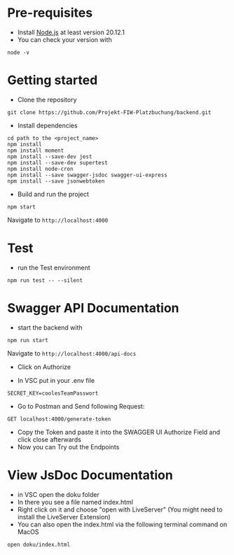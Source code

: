 # Pre-requisites
- Install [Node.js](https://nodejs.org/en/) at least version 20.12.1
- You can check your version with
```
node -v
```
# Getting started
- Clone the repository
```
git clone https://github.com/Projekt-FIW-Platzbuchung/backend.git
```
- Install dependencies
```
cd path to the <project_name>
npm install
npm install moment
npm install --save-dev jest
npm install --save-dev supertest
npm install node-cron
npm install --save swagger-jsdoc swagger-ui-express
npm install --save jsonwebtoken
```
- Build and run the project
```
npm start
```
  Navigate to `http://localhost:4000`

# Test
- run the Test environment 
```
npm run test -- --silent 
```
# Swagger API Documentation
- start the backend with 
```
npm run start
```
Navigate to `http://localhost:4000/api-docs`

- Click on Authorize 

- In VSC put in your .env file 
```
SECRET_KEY=coolesTeamPasswort

```
- Go to Postman and Send following Request:
```
GET localhost:4000/generate-token
```
- Copy the Token and paste it into the SWAGGER UI Authorize Field and click close afterwards
- Now you can Try out the Endpoints

# View JsDoc Documentation
- in VSC open the doku folder 
- In there you see a file named index.html
- Right click on it and choose "open with LiveServer" (You might need to install the LiveServer Extension)
- You can also open the index.html via the following terminal command on MacOS

```
open doku/index.html

```



